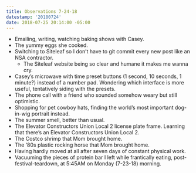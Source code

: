 ```yaml
---
title: Observations 7-24-18
datestamp: '20180724'
date: 2018-07-25 20:14:00 -05:00
---
```


- Emailing, writing, watching baking shows with Casey.
- The yummy eggs she cooked.
- Switching to Siteleaf so I don’t have to git commit every new post like an NSA contractor.
	- The Siteleaf website being so clear and humane it makes me wanna cry.
- Casey’s microwave with time preset buttons (1 second, 10 seconds, 1 minute?) instead of a number pad. Wondering which interface is more useful, tentatively siding with the presets.
- The phone call with a friend who sounded somehow weary but still optimistic.
- Shopping for pet cowboy hats, finding the world’s most important dog-in-wig portrait instead.
- The summer smell, better than usual.
- The Elevator Constructors Union Local 2 license plate frame. Learning that there’s an Elevator Constructors Union Local 2.
- The Costco shrimp that Mom brought home.
- The ‘80s plastic rocking horse that Mom brought home.
- Having hardly moved at all after seven days of constant physical work.
- Vacuuming the pieces of protein bar I left while frantically eating, post-festival-teardown, at 5:45AM on Monday (7-23-18) morning.
